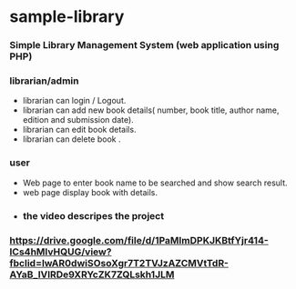 # sample-library
### Simple Library Management System (web application using PHP)

### librarian/admin
- librarian can login / Logout.
- librarian can add new book details( number, book title, author name, edition and
submission date).
- librarian can edit book details.
- librarian can delete book .
### user
- Web page to enter book name to be searched and show search result.
- web page display book with details.
- ### the video descripes the project
### https://drive.google.com/file/d/1PaMlmDPKJKBtfYjr414-ICs4hMlvHQUG/view?fbclid=IwAR0dwiSOsoXgr7T2TVJzAZCMVtTdR-AYaB_IVIRDe9XRYcZK7ZQLskh1JLM

